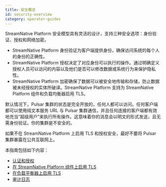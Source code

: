 ```yaml
---
title: 安全概览
id: security-overview
category: operator-guides
---
```


StreamNative Platform 安全模型具有灵活的设计，支持三种安全选项：身份验证、授权和网络加密。

- StreamNative Platform 身份验证为客户端提供身份，确保访问系统的每个人的身份的正确性。
- StreamNative Platform 授权决定了对应身份可以执行的操作。通过明确定义授权人员可以访问的内容以及他们是否可以修改数据或系统行为来保护隐私性。
- StreamNative Platform 加密确保了数据可以被安全地传输和存储，防止数据被未经授权的实体所破译。StreamNative Platform 支持为 StreamNative Platform 组件和负载均衡器启用 TLS。

默认情况下，Pulsar 集群的状态是完全开放的，任何人都可以访问。任何客户端都可以使用纯文本服务 URL 与 Pulsar 集群通信，并且任何连接的客户端都有效地充当“超级用户”来执行所有操作。这意味着你的消息会以明文的形式发送，且无需身份验证。你的集群是不安全的。

如果不在 StreamNative Platform 上启用 TLS 和授权安全，最好不要将 Pulsar 集群暴露在公共互联网上。

本指南包括如下内容：

- [认证和授权](/operator-guides/configure/security/security-auth.md)
- [在 StreamNative Platform 组件上启用 TLS](/operator-guides/configure/security/network-encryption/tls-proxy.md)
- [在负载平衡器上启用 TLS](/operator-guides/configure/security/network-encryption/tls-load-balancer.md)
- [审计日志](/operator-guides/configure/security/audit-log.md)